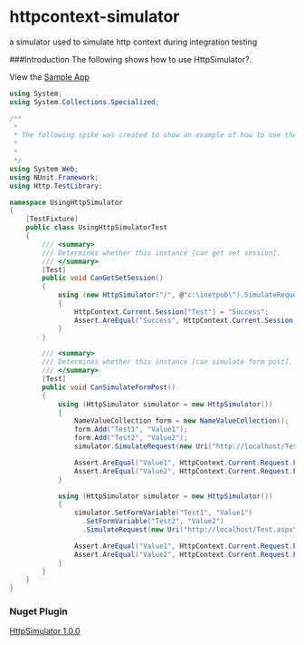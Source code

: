 httpcontext-simulator
=====================

a simulator used to simulate http context during integration testing


###Introduction
The following shows how to use HttpSimulator?.

View the [Sample App](https://github.com/ferronrsmith/-httpcontext-simulator-example)

```csharp
using System;
using System.Collections.Specialized;

/**
 *
 * The following spike was created to show an example of how to use the HttpSimuator library
 *
 *
 */
using System.Web;
using NUnit.Framework;
using Http.TestLibrary;

namespace UsingHttpSimulator
{
    [TestFixture]
    public class UsingHttpSimulatorTest
    {
        /// <summary>
        /// Determines whether this instance [can get set session].
        /// </summary>
        [Test]
        public void CanGetSetSession()
        {
            using (new HttpSimulator("/", @"c:\inetpub\").SimulateRequest())
            {
                HttpContext.Current.Session["Test"] = "Success";
                Assert.AreEqual("Success", HttpContext.Current.Session["Test"]);
            }
        }

        /// <summary>
        /// Determines whether this instance [can simulate form post].
        /// </summary>
        [Test]
        public void CanSimulateFormPost()
        {
            using (HttpSimulator simulator = new HttpSimulator())
            {
                NameValueCollection form = new NameValueCollection();
                form.Add("Test1", "Value1");
                form.Add("Test2", "Value2");
                simulator.SimulateRequest(new Uri("http://localhost/Test.aspx"), form);

                Assert.AreEqual("Value1", HttpContext.Current.Request.Form["Test1"]);
                Assert.AreEqual("Value2", HttpContext.Current.Request.Form["Test2"]);
            }

            using (HttpSimulator simulator = new HttpSimulator())
            {
                simulator.SetFormVariable("Test1", "Value1")
                  .SetFormVariable("Test2", "Value2")
                  .SimulateRequest(new Uri("http://localhost/Test.aspx"));

                Assert.AreEqual("Value1", HttpContext.Current.Request.Form["Test1"]);
                Assert.AreEqual("Value2", HttpContext.Current.Request.Form["Test2"]);
            }
        }
    }
}
```

### Nuget Plugin

[HttpSimulator 1.0.0](http://www.nuget.org/packages/HttpSimulator/)

